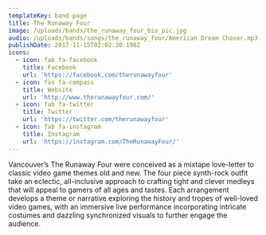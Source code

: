 ```yaml
---
templateKey: band-page
title: The Runaway Four
image: /uploads/bands/the_runaway_four_bio_pic.jpg
audio: /uploads/bands/songs/the_runaway_four/American Dream Chaser.mp3
publishDate: 2017-11-15T02:02:30.198Z
icons:
  - icon: fab fa-facebook
    title: Facebook
    url: 'https://facebook.com/therunawayfour'
  - icon: fas fa-compass
    title: Website
    url: 'http://www.therunawayfour.com/'
  - icon: fab fa-twitter
    title: Twitter
    url: 'https://twitter.com/therunawayfour'
  - icon: fab fa-instagram
    title: Instagram
    url: 'https://instagram.com/TheRunawayFour/'
---
```

Vancouver’s The Runaway Four were conceived as a mixtape love-letter to classic video game themes old and new. The four piece synth-rock outfit take an eclectic, all-inclusive approach to crafting tight and clever medleys that will appeal to gamers of all ages and tastes. Each arrangement develops a theme or narrative exploring the history and tropes of well-loved video games, with an immersive live performance incorporating intricate costumes and dazzling synchronized visuals to further engage the audience.
